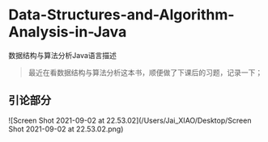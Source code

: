 # Data-Structures-and-Algorithm-Analysis-in-Java
数据结构与算法分析Java语言描述

> 最近在看数据结构与算法分析这本书，顺便做了下课后的习题，记录一下；

## 引论部分



![Screen Shot 2021-09-02 at 22.53.02](/Users/Jai_XIAO/Desktop/Screen Shot 2021-09-02 at 22.53.02.png)
